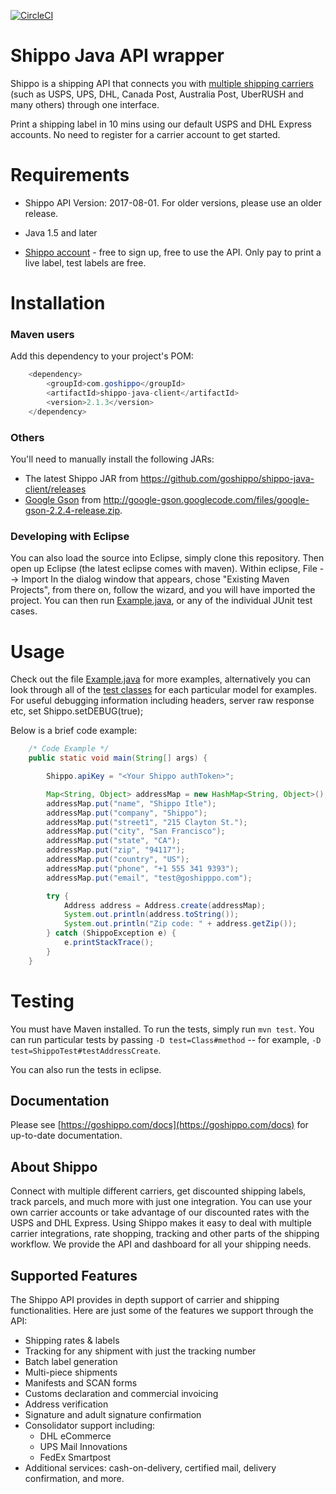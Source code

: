 [![CircleCI](https://circleci.com/gh/goshippo/shippo-java-client/tree/master.svg?style=svg)](https://circleci.com/gh/goshippo/shippo-java-client/tree/master)

# Shippo Java API wrapper

Shippo is a shipping API that connects you with [multiple shipping carriers](https://goshippo.com/carriers/) (such as USPS, UPS, DHL, Canada Post, Australia Post, UberRUSH and many others) through one interface.

Print a shipping label in 10 mins using our default USPS and DHL Express accounts. No need to register for a carrier account to get started.

Requirements
============

* Shippo API Version: 2017-08-01. For older versions, please use an older release.
* Java 1.5 and later

* [Shippo account](https://goshippo.com/) - free to sign up, free to use the API. Only pay to print a live label, test labels are free.

Installation
============

### Maven users

Add this dependency to your project's POM:
```java
    <dependency>
        <groupId>com.goshippo</groupId>
        <artifactId>shippo-java-client</artifactId>
        <version>2.1.3</version>
    </dependency>
```

### Others

You'll need to manually install the following JARs:

* The latest Shippo JAR from <https://github.com/goshippo/shippo-java-client/releases>
* [Google Gson](http://code.google.com/p/google-gson/) from <http://google-gson.googlecode.com/files/google-gson-2.2.4-release.zip>.

### Developing with Eclipse

You can also load the source into Eclipse, simply clone this repository. Then open up Eclipse (the latest eclipse comes with maven).
Within eclipse, File --> Import
In the dialog window that appears, chose "Existing Maven Projects", from there on, follow the wizard, and you will have imported the project.
You can then run [Example.java](/src/main/java/com/shippo/Example.java), or any of the individual JUnit test cases.


Usage
=====

Check out the file [Example.java](/src/main/java/com/shippo/Example.java) for more examples, alternatively you can look through all of the [test classes](/src/test/java/com/shippo/model) for each particular model for examples.
For useful debugging information including headers, server raw response etc, set Shippo.setDEBUG(true);

Below is a brief code example:
```java
    /* Code Example */
    public static void main(String[] args) {

        Shippo.apiKey = "<Your Shippo authToken>";

        Map<String, Object> addressMap = new HashMap<String, Object>();
		addressMap.put("name", "Shippo Itle");
		addressMap.put("company", "Shippo");
		addressMap.put("street1", "215 Clayton St.");
		addressMap.put("city", "San Francisco");
		addressMap.put("state", "CA");
		addressMap.put("zip", "94117");
		addressMap.put("country", "US");
		addressMap.put("phone", "+1 555 341 9393");
		addressMap.put("email", "test@goshipppo.com");

        try {
            Address address = Address.create(addressMap);
            System.out.println(address.toString());
            System.out.println("Zip code: " + address.getZip());
        } catch (ShippoException e) {
            e.printStackTrace();
        }
    }
```


Testing
=======

You must have Maven installed. To run the tests, simply run `mvn test`. You can run particular tests by passing `-D test=Class#method` -- for example, `-D test=ShippoTest#testAddressCreate`.

You can also run the tests in eclipse.

## Documentation

Please see [https://goshippo.com/docs](https://goshippo.com/docs) for up-to-date documentation.

## About Shippo

Connect with multiple different carriers, get discounted shipping labels, track parcels, and much more with just one integration. You can use your own carrier accounts or take advantage of our discounted rates with the USPS and DHL Express. Using Shippo makes it easy to deal with multiple carrier integrations, rate shopping, tracking and other parts of the shipping workflow. We provide the API and dashboard for all your shipping needs.

## Supported Features

The Shippo API provides in depth support of carrier and shipping functionalities. Here are just some of the features we support through the API:

* Shipping rates & labels
* Tracking for any shipment with just the tracking number
* Batch label generation
* Multi-piece shipments
* Manifests and SCAN forms
* Customs declaration and commercial invoicing
* Address verification
* Signature and adult signature confirmation
* Consolidator support including:
	* DHL eCommerce
	* UPS Mail Innovations
	* FedEx Smartpost
* Additional services: cash-on-delivery, certified mail, delivery confirmation, and more.

